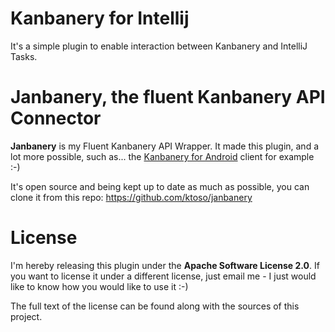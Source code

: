 Kanbanery for Intellij
======================
It's a simple plugin to enable interaction between Kanbanery and IntelliJ Tasks.



Janbanery, the fluent Kanbanery API Connector
=============================================
**Janbanery** is my Fluent Kanbanery API Wrapper. It made this plugin, and a lot more possible, such as...
the <a href="https://market.android.com/details?id=pl.project13.kanbanery&feature=search_result">Kanbanery for Android</a> client for example :-)

It's open source and being kept up to date as much as possible, you can clone it from this repo: <a href="https://github.com/ktoso/janbanery">https://github.com/ktoso/janbanery</a>

License
=======
I'm hereby releasing this plugin under the **Apache Software License 2.0**.
If you want to license it under a different license, just email me - I just would like to know how you would like to use it :-)

The full text of the license can be found along with the sources of this project.